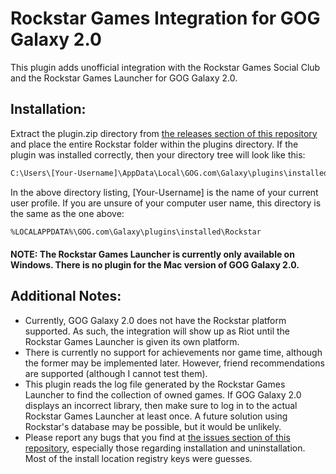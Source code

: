 # Rockstar Games Integration for GOG Galaxy 2.0

This plugin adds unofficial integration with the Rockstar Games Social Club and the Rockstar Games Launcher for GOG Galaxy 2.0.

## Installation:
Extract the plugin.zip directory from [the releases section of this repository][rel] and place the entire Rockstar folder within the plugins directory. If the plugin was installed correctly, then your directory tree will look like this:

```sh
C:\Users\[Your-Username]\AppData\Local\GOG.com\Galaxy\plugins\installed\Rockstar
```

In the above directory listing, [Your-Username] is the name of your current user profile. If you are unsure of your computer user name, this directory is the same as the one above:

```sh
%LOCALAPPDATA%\GOG.com\Galaxy\plugins\installed\Rockstar
```

#### NOTE: The Rockstar Games Launcher is currently only available on Windows. There is no plugin for the Mac version of GOG Galaxy 2.0.

## Additional Notes:
  - Currently, GOG Galaxy 2.0 does not have the Rockstar platform supported. As such, the integration will show up as Riot until the Rockstar Games Launcher is given its own platform.
  - There is currently no support for achievements nor game time, although the former may be implemented later. However, friend recommendations are supported (although I cannot test them).
  - This plugin reads the log file generated by the Rockstar Games Launcher to find the collection of owned games. If GOG Galaxy 2.0 displays an incorrect library, then make sure to log in to the actual Rockstar Games Launcher at least once. A future solution using Rockstar's database may be possible, but it would be unlikely.
  - Please report any bugs that you find at [the issues section of this repository][issues], especially those regarding installation and uninstallation. Most of the install location registry keys were guesses.

[rel]: <https://github.com/tylerbrawl/Galaxy-Plugin-Rockstar/releases>
[issues]: <https://github.com/tylerbrawl/Galaxy-Plugin-Rockstar/issues>
